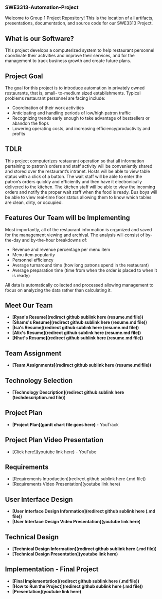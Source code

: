 ### SWE3313-Automation-Project

Welcome to Group 1 Project Repository! This is the location of all artifacts, presentations, documentation, and source code for our SWE3313 Project.

## What is our Software?
This project develops a computerized system to help restaurant personnel coordinate their
activities and improve their services, and for the management to track business growth and create
future plans.

## Project Goal
The goal for this project is to introduce automation in privately owned restaurants, that is, small-
to-medium sized establishments. Typical problems restaurant personnel are facing include:
* Coordination of their work activities
* Anticipating and handling periods of low/high patron traffic
* Recognizing trends early enough to take advantage of bestsellers or abandon the flops
* Lowering operating costs, and increasing efficiency/productivity and profits

## TDLR
This project computerizes restaurant operation so that all information pertaining to patron’s
orders and staff activity will be conveniently shared and stored over the restaurant’s intranet.
Hosts will be able to view table status with a click of a button. The wait staff will be able to enter
the patron’s orders quickly and efficiently and then have it electronically delivered to the
kitchen. The kitchen staff will be able to view the incoming orders and notify the proper wait
staff when the food is ready. Bus boys will be able to view real-time floor status allowing them
to know which tables are clean, dirty, or occupied.

## Features Our Team will be Implementing
Most importantly, all of the restaurant information is organized and saved for the management
viewing and archival. The analysis will consist of by-the-day and by-the-hour breakdowns of:
* Revenue and revenue percentage per menu item
* Menu item popularity
* Personnel efficiency
* Average turnaround time (how long patrons spend in the restaurant)
* Average preparation time (time from when the order is placed to when it is ready)
  
All data is automatically collected and processed allowing management to focus on analyzing the
data rather than calculating it.

## Meet Our Team
* __[Ryan's Resume](redirect github sublink here (resume.md file))__ 
* __[Shams's Resume](redirect github sublink here (resume.md file))__
* __[Isa's Resume](redirect github sublink here (resume.md file))__
* __[Alix's Resume](redirect github sublink here (resume.md file))__
* __[Nhut's Resume](redirect github sublink here (resume.md file))__

## Team Assignment
* __[Team Assignments](redirect github sublink here (resume.md file))__
## Technology Selection
* __[Technology Description](redirect github sublink here (techdescription.md file))__

## Project Plan
* __[Project Plan](gantt chart file goes here)__ - YouTrack


## Project Plan Video Presentation
 * [Click here!](youtube link here) - YouTube

## Requirements 
* [Requirements Introduction](redirect github sublink here (.md file))
* [Requirements Video Presentation](youtube link here)

## User Interface Design
* __[User Interface Design Information](redirect github sublink here (.md file))__
* __[User Interface Design Video Presentation](youtube link here)__

## Technical Design
* __[Technical Design Information](redirect github sublink here (.md file))__
* __[Technical Design Presentation](youtube link here)__

## Implementation - Final Project
* __[Final Implementation](redirect github sublink here (.md file))__
* __[How to Run the Project](redirect github sublink here (.md file))__
* __[Presentation](youtube link here)__

